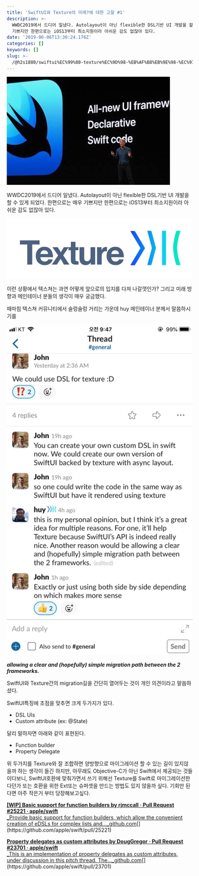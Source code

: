 ```yaml
---
title: 'SwiftUI와 Texture의 미래?에 대한 고찰 #1'
description: >-
  WWDC2019에서 드디어 일냈다. Autolayout이 아닌 flexible한 DSL기반 UI 개발을 할 수 있게 되었다. 한편으로는 매우
  기쁘지만 한편으로는 iOS13부터 최소지원이라 아쉬운 감도 없잖아 있다.
date: '2019-06-06T13:30:24.176Z'
categories: []
keywords: []
slug: >-
  /@h2s1880/swiftui%EC%99%80-texture%EC%9D%98-%EB%AF%B8%EB%9E%98-%EC%97%90-%EB%8C%80%ED%95%9C-%EA%B3%A0%EC%B0%B0-1-9ac689f02248
---
```


![](/images/blog/1__FsLyc18Aw2__w2qJfCcHobQ__2x.jpeg)

WWDC2019에서 드디어 일냈다. Autolayout이 아닌 flexible한 DSL기반 UI 개발을 할 수 있게 되었다. 한편으로는 매우 기쁘지만 한편으로는 iOS13부터 최소지원이라 아쉬운 감도 없잖아 있다.

![](/images/blog/1__41vNxGUIJppKhXtwYnDzrQ__2x.jpeg)

이런 상황에서 텍스쳐는 과연 어떻게 앞으로의 입지를 다져 나갈껏인가? 그리고 미래 방향과 메인테이너 분들의 생각이 매우 궁금했다.

때마침 텍스쳐 커뮤니티에서 술렁술렁 거리는 가운데 huy 메인테이너 분께서 말씀하시기를

![](/images/blog/1__ZSxSYXgK531pz3zpBZODwQ__2x.jpeg)

**_allowing a clear and (hopefully) simple migration path between the 2 frameworks._**

SwiftUI와 Texture간의 migration길을 간단히 열어두는 것이 개인 의견이라고 말씀하셨다.

SwiftUI특징에 초점을 맞추면 크게 두가지가 있다.

*   DSL UIs
*   Custom attribute (ex: @State)

달리 말하자면 아래와 같이 표현된다.

*   Function builder
*   Property Delegate

위 두가지를 Texture와 잘 조합하면 양방향으로 마이그레이션 할 수 있는 길이 있지않을까 하는 생각이 들긴 하지만, 아무래도 Objective-C가 아닌 Swift에서 제공되는 것들이다보니, SwiftUI호환에 맞춰가면서 쓰기 위해선 Texture를 Swift로 마이그레이션한다던가 또는 호환을 위한 Ext또는 슈퍼셋을 만드는 방법도 있지 않을까 싶다. 기회만 된다면 아주 작은거 부터 당장해보고싶다.

[**\[WIP\] Basic support for function builders by rjmccall · Pull Request #25221 · apple/swift**  
_Provide basic support for function builders, which allow the convenient creation of eDSLs for complex lists and…_github.com](https://github.com/apple/swift/pull/25221 "https://github.com/apple/swift/pull/25221")[](https://github.com/apple/swift/pull/25221)

[**Property delegates as custom attributes by DougGregor · Pull Request #23701 · apple/swift**  
_This is an implementation of property delegates as custom attributes, under discussion in this pitch thread. The…_github.com](https://github.com/apple/swift/pull/23701 "https://github.com/apple/swift/pull/23701")[](https://github.com/apple/swift/pull/23701)